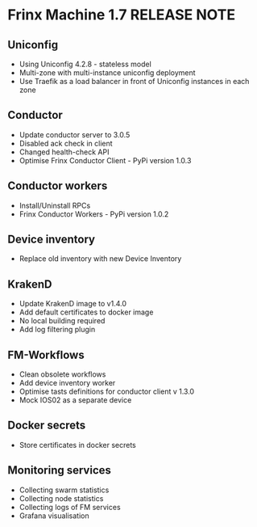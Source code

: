 # Frinx Machine 1.7 RELEASE NOTE

## Uniconfig

* Using Uniconfig 4.2.8 - stateless model
* Multi-zone with multi-instance uniconfig deployment
* Use Traefik as a load balancer in front of Uniconfig instances in each zone 

## Conductor

* Update conductor server to 3.0.5
* Disabled ack check in client
* Changed health-check API
* Optimise Frinx Conductor Client - PyPi version 1.0.3

## Conductor workers

* Install/Uninstall RPCs
* Frinx Conductor Workers -  PyPi version 1.0.2

## Device inventory

* Replace old inventory with new Device Inventory

## KrakenD

* Update KrakenD image to v1.4.0
* Add default certificates to docker image
* No local building required
* Add log filtering plugin

## FM-Workflows

* Clean obsolete workflows
* Add device inventory worker
* Optimise tasts definitions for conductor client v 1.3.0
* Mock IOS02 as a separate device

## Docker secrets

* Store certificates in docker secrets

## Monitoring services

* Collecting swarm statistics 
* Collecting node statistics 
* Collecting logs of FM services
* Grafana visualisation
